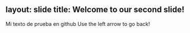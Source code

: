 layout: slide
title: Welcome to our second slide!
---
Mi texto de prueba en github
Use the left arrow to go back!
